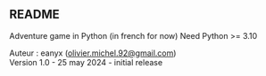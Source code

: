 ## README

Adventure game in Python (in french for now)
Need Python >= 3.10

Auteur : eanyx (olivier.michel.92@gmail.com)  
Version 1.0 - 25 may 2024 - initial release  

